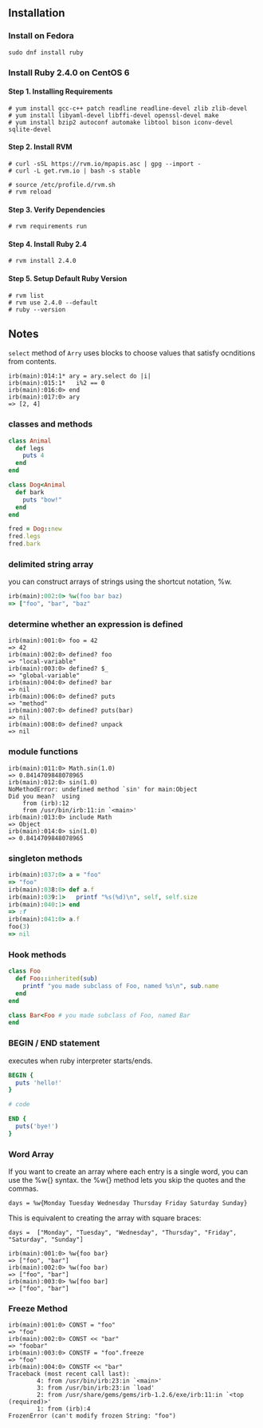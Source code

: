 ## Installation

### Install on Fedora

```
sudo dnf install ruby
```

### Install Ruby 2.4.0 on CentOS 6

#### Step 1. Installing Requirements

```
# yum install gcc-c++ patch readline readline-devel zlib zlib-devel
# yum install libyaml-devel libffi-devel openssl-devel make
# yum install bzip2 autoconf automake libtool bison iconv-devel sqlite-devel
```

#### Step 2. Install RVM
```
# curl -sSL https://rvm.io/mpapis.asc | gpg --import -
# curl -L get.rvm.io | bash -s stable

# source /etc/profile.d/rvm.sh
# rvm reload
```

#### Step 3. Verify Dependencies

```
# rvm requirements run
```

#### Step 4. Install Ruby 2.4

```
# rvm install 2.4.0
```

#### Step 5. Setup Default Ruby Version

```
# rvm list
# rvm use 2.4.0 --default
# ruby --version
```

## Notes

`select` method of `Arry` uses blocks to choose values that satisfy ocnditions from contents.

```
irb(main):014:1* ary = ary.select do |i|
irb(main):015:1*   i%2 == 0
irb(main):016:0> end
irb(main):017:0> ary
=> [2, 4]
```

### classes and methods

```ruby
class Animal
  def legs
    puts 4
  end
end

class Dog<Animal
  def bark
    puts "bow!"
  end
end

fred = Dog::new
fred.legs
fred.bark
```

### delimited string array

you can construct arrays of strings using the shortcut notation, %w.

```ruby
irb(main):002:0> %w(foo bar baz)
=> ["foo", "bar", "baz"
```

### determine whether an expression is defined

```
irb(main):001:0> foo = 42
=> 42
irb(main):002:0> defined? foo
=> "local-variable"
irb(main):003:0> defined? $_
=> "global-variable"
irb(main):004:0> defined? bar
=> nil
irb(main):006:0> defined? puts
=> "method"
irb(main):007:0> defined? puts(bar)
=> nil
irb(main):008:0> defined? unpack
=> nil
```

### module functions

```
irb(main):011:0> Math.sin(1.0)
=> 0.8414709848078965
irb(main):012:0> sin(1.0)
NoMethodError: undefined method `sin' for main:Object
Did you mean?  using
	from (irb):12
	from /usr/bin/irb:11:in `<main>'
irb(main):013:0> include Math
=> Object
irb(main):014:0> sin(1.0)
=> 0.8414709848078965
```

### singleton methods

```ruby
irb(main):037:0> a = "foo"
=> "foo"
irb(main):038:0> def a.f
irb(main):039:1>   printf "%s(%d)\n", self, self.size
irb(main):040:1> end
=> :f
irb(main):041:0> a.f
foo(3)
=> nil
```

### Hook methods

```ruby
class Foo
  def Foo::inherited(sub)
    printf "you made subclass of Foo, named %s\n", sub.name
  end
end

class Bar<Foo # you made subclass of Foo, named Bar
end
```

### BEGIN / END statement

executes when ruby interpreter starts/ends.

```ruby
BEGIN {
  puts 'hello!'
}

# code

END {
  puts('bye!')
}
```

### Word Array

If you want to create an array where each entry is a single word, you can use the %w{} syntax.
the %w{} method lets you skip the quotes and the commas.

```
days = %w{Monday Tuesday Wednesday Thursday Friday Saturday Sunday}
```

This is equivalent to creating the array with square braces:

```
days =  ["Monday", "Tuesday", "Wednesday", "Thursday", "Friday", "Saturday", "Sunday"]
```

```
irb(main):001:0> %w{foo bar}
=> ["foo", "bar"]
irb(main):002:0> %w(foo bar)
=> ["foo", "bar"]
irb(main):003:0> %w[foo bar]
=> ["foo", "bar"]
```

### Freeze Method

```
irb(main):001:0> CONST = "foo"
=> "foo"
irb(main):002:0> CONST << "bar"
=> "foobar"
irb(main):003:0> CONSTF = "foo".freeze
=> "foo"
irb(main):004:0> CONSTF << "bar"
Traceback (most recent call last):
        4: from /usr/bin/irb:23:in `<main>'
        3: from /usr/bin/irb:23:in `load'
        2: from /usr/share/gems/gems/irb-1.2.6/exe/irb:11:in `<top (required)>'
        1: from (irb):4
FrozenError (can't modify frozen String: "foo")
```
